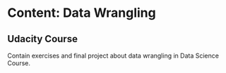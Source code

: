# Content: Data Wrangling
## Udacity Course


Contain exercises and final project about data wrangling in Data Science Course.